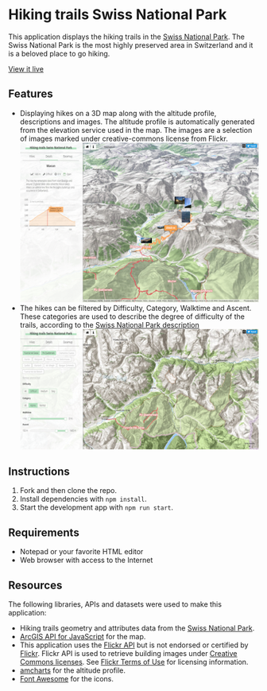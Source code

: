 # Hiking trails Swiss National Park

This application displays the hiking trails in the [Swiss National Park](http://www.nationalpark.ch/en/). The Swiss National Park is the most highly preserved area in Switzerland and it is a beloved place to go hiking.

[View it live](https://ralucanicola.github.io/hiking-app)

## Features

* Displaying hikes on a 3D map along with the altitude profile, descriptions and images. The altitude profile is automatically generated from the elevation service used in the map. The images are a selection of images marked under creative-commons license from Flickr.
 ![screenshot](screenshots/screenshot1.PNG)
* The hikes can be filtered by Difficulty, Category, Walktime and Ascent. These categories are used to describe the degree of difficulty of the trails, according to the [Swiss National Park description](http://www.nationalpark.ch/en/visit/trails-routes)
 ![screenshot](screenshots/screenshot2.PNG)


## Instructions

1. Fork and then clone the repo.
2. Install dependencies with `npm install`.
3. Start the development app with `npm run start`.

## Requirements

* Notepad or your favorite HTML editor
* Web browser with access to the Internet

## Resources
The following libraries, APIs and datasets  were used to make this application:</p>

* Hiking trails geometry and attributes data from the [Swiss National Park](http://www.nationalpark.ch/en/visit/trails-routes).
* [ArcGIS API for JavaScript](https://developers.arcgis.com/javascript/) for the map.
* This application uses the <a href="https://www.flickr.com/services/api/" target="_blank">Flickr API</a> but is not endorsed or certified by <a href="https://www.flickr.com/" target="_blank">Flickr</a>. Flickr API is used to retrieve building images under <a href="https://creativecommons.org/licenses/" target="_blank">Creative Commons licenses</a>. See <a href="https://www.flickr.com/services/api/tos/" target="_blank">Flickr Terms of Use</a> for licensing information.
* [amcharts](https://github.com/amcharts) for the altitude profile.
* [Font Awesome](https://fontawesome.com/) for the icons.


